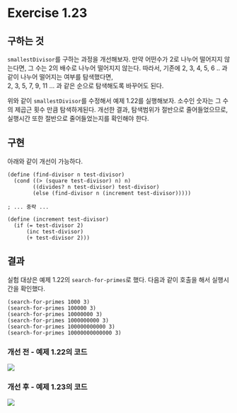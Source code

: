# Exercise 1.23
## 구하는 것
`smallestDivisor`를 구하는 과정을 개선해보자. 
만약 어떤수가 2로 나누어 떨어지지 않는다면, 그 수는 2의 배수로 나누어 떨어지지 않는다.
따라서, 기존에 2, 3, 4, 5, 6 .. 과 같이 나누어 떨어지는 여부를 탐색했다면,  
2, 3, 5, 7, 9, 11 ... 과 같은 순으로 탐색해도록 바꾸어도 된다. 

위와 같이 `smallestDivisor`를 수정해서 예제 1.22를 실행해보자.
소수인 숫자는 그 수의 제곱근 횟수 만큼 탐색하게된다. 개선한 결과, 탐색범위가 
절반으로 줄어들었으므로, 실행시간 또한 절반으로 줄어들었는지를 확인해야 한다. 

## 구현
아래와 같이 개선이 가능하다. 

```racket
(define (find-divisor n test-divisor)
  (cond ((> (square test-divisor) n) n)
        ((divides? n test-divisor) test-divisor)
        (else (find-divisor n (increment test-divisor)))))

; ... 중략 ...

(define (increment test-divisor)
  (if (= test-divisor 2)
      (inc test-divisor)
      (+ test-divisor 2)))
```

## 결과
실험 대상은 예제 1.22의 `search-for-primes`로 했다.
다음과 같이 호출을 해서 실행시간을 확인했다.
```
(search-for-primes 1000 3)
(search-for-primes 100000 3)
(search-for-primes 10000000 3)
(search-for-primes 1000000000 3)
(search-for-primes 100000000000 3)
(search-for-primes 10000000000000 3)
```
### 개선 전 - 예제 1.22의 코드
![](https://user-images.githubusercontent.com/53764714/202100042-543b6a42-a33a-45bb-bf36-367c6b4bcf9a.png)

### 개선 후 - 예제 1.23의 코드
![](https://user-images.githubusercontent.com/53764714/202100174-c2e3fdab-9d72-4ba1-aa0e-bce7ce44b98e.png)
